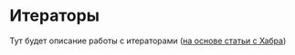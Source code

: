 # Итераторы

Тут будет описание работы с итераторами ([на основе статьи с Хабра](https://habr.com/ru/post/681960/))
